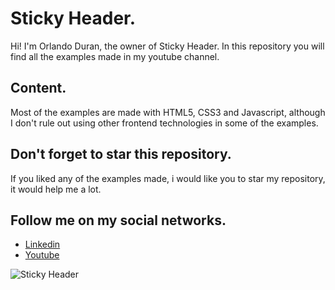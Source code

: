 # Sticky Header.

Hi! I'm Orlando Duran, the owner of Sticky Header. In this repository you will find all the examples made in my youtube channel.

## Content.

Most of the examples are made with HTML5, CSS3 and Javascript, although I don't rule out using other frontend technologies in some of the examples.

## Don't forget to star this repository.

If you liked any of the examples made, i would like you to star my repository, it would help me a lot.

## Follow me on my social networks.

- [Linkedin](https://www.linkedin.com/in/orlandoduranpy/)
- [Youtube](https://www.youtube.com/channel/UCjyik2OU1z9zQoTeg3tyDAQ)

![Sticky Header](https://user-images.githubusercontent.com/57104916/144188098-b93eb3ff-f775-48f9-bf1c-60276ccc8935.png)

